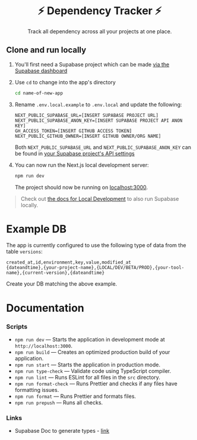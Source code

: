 <h1 align="center">⚡ Dependency Tracker ⚡</h1>

<p align="center">
Track all dependency across all your projects at one place.
</p>

## Clone and run locally

1. You'll first need a Supabase project which can be made [via the Supabase dashboard](https://database.new)

2. Use `cd` to change into the app's directory

   ```bash
   cd name-of-new-app
   ```

3. Rename `.env.local.example` to `.env.local` and update the following:

   ```
   NEXT_PUBLIC_SUPABASE_URL=[INSERT SUPABASE PROJECT URL]
   NEXT_PUBLIC_SUPABASE_ANON_KEY=[INSERT SUPABASE PROJECT API ANON KEY]
   GH_ACCESS_TOKEN=[INSERT GITHUB ACCESS TOKEN]
   NEXT_PUBLIC_GITHUB_OWNER=[INSERT GITHUB OWNER/ORG NAME]
   ```

   Both `NEXT_PUBLIC_SUPABASE_URL` and `NEXT_PUBLIC_SUPABASE_ANON_KEY` can be found in [your Supabase project's API settings](https://app.supabase.com/project/_/settings/api)

4. You can now run the Next.js local development server:

   ```bash
   npm run dev
   ```

   The project should now be running on [localhost:3000](http://localhost:3000/).

> Check out [the docs for Local Development](https://supabase.com/docs/guides/getting-started/local-development) to also run Supabase locally.

# Example DB

The app is currently configured to use the following type of data from the table `versions`:

```csv
created_at,id,environment,key,value,modified_at
{dateandtime},{your-project-name},{LOCAL/DEV/BETA/PROD},{your-tool-name},{current-version},{dateandtime}
```

Create your DB matching the above example.

# Documentation

### Scripts

- `npm run dev` — Starts the application in development mode at `http://localhost:3000`.
- `npm run build` — Creates an optimized production build of your application.
- `npm run start` — Starts the application in production mode.
- `npm run type-check` — Validate code using TypeScript compiler.
- `npm run lint` — Runs ESLint for all files in the `src` directory.
- `npm run format-check` — Runs Prettier and checks if any files have formatting issues.
- `npm run format` — Runs Prettier and formats files.
- `npm run prepush` — Runs all checks.

### Links

- Supabase Doc to generate types - [link](https://supabase.com/docs/guides/api/rest/generating-types)
